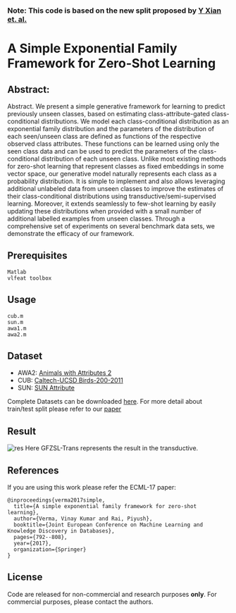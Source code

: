 ### Note: This code is based on the new split proposed by [Y Xian et. al.](https://arxiv.org/pdf/1707.00600.pdf) 

# A Simple Exponential Family Framework for Zero-Shot Learning

## Abstract:
Abstract. We present a simple generative framework for learning to predict previously
unseen classes, based on estimating class-attribute-gated class-conditional
distributions. We model each class-conditional distribution as an exponential family
distribution and the parameters of the distribution of each seen/unseen class
are defined as functions of the respective observed class attributes. These functions
can be learned using only the seen class data and can be used to predict
the parameters of the class-conditional distribution of each unseen class. Unlike
most existing methods for zero-shot learning that represent classes as fixed embeddings
in some vector space, our generative model naturally represents each
class as a probability distribution. It is simple to implement and also allows leveraging
additional unlabeled data from unseen classes to improve the estimates of
their class-conditional distributions using transductive/semi-supervised learning.
Moreover, it extends seamlessly to few-shot learning by easily updating these
distributions when provided with a small number of additional labelled examples
from unseen classes. Through a comprehensive set of experiments on several
benchmark data sets, we demonstrate the efficacy of our framework.

## Prerequisites

```
Matlab
vlfeat toolbox
```
## Usage
```
cub.m
sun.m
awa1.m
awa2.m
```

## Dataset
* AWA2: [Animals with Attributes 2](https://cvml.ist.ac.at/AwA2/) 
* CUB: [Caltech-UCSD Birds-200-2011](http://www.vision.caltech.edu/visipedia/CUB-200-2011.html)    
* SUN: [SUN Attribute](https://cs.brown.edu/~gen/sunattributes.html)

Complete Datasets can be downloaded [here](https://drive.google.com/open?id=1M55QXL76rX3vA0E-foKuUa77O5Vn3DGY). For more detail about train/test split please refer to our [paper](https://arxiv.org/pdf/1707.08040.pdf)

## Result
![res](https://github.com/vkverma01/Zero-Shot/blob/master/result.png)
Here GFZSL-Trans represents the result in the transductive.

## References
If you are using this work please refer the ECML-17 paper: 

```
@inproceedings{verma2017simple,
  title={A simple exponential family framework for zero-shot learning},
  author={Verma, Vinay Kumar and Rai, Piyush},
  booktitle={Joint European Conference on Machine Learning and Knowledge Discovery in Databases},
  pages={792--808},
  year={2017},
  organization={Springer}
}
```

## License

Code are released for non-commercial and research purposes **only**. For commercial purposes, please contact the authors.
